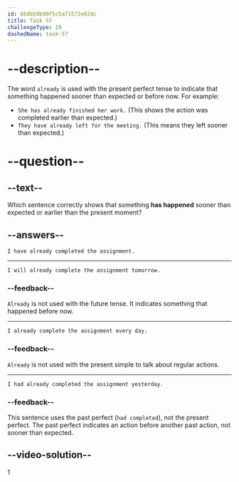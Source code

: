 ```yaml
---
id: 66db59b90f5c5a71572e02dc
title: Task 57
challengeType: 19
dashedName: task-57
---
```

# --description--

The word `already` is used with the present perfect tense to indicate that something happened sooner than expected or before now. For example:

- `She has already finished her work.` (This shows the action was completed earlier than expected.)
- `They have already left for the meeting.` (This means they left sooner than expected.)

# --question--

## --text--

Which sentence correctly shows that something **has happened** sooner than expected or earlier than the present moment?

## --answers--

`I have already completed the assignment.`

---

`I will already complete the assignment tomorrow.`

### --feedback--

`Already` is not used with the future tense. It indicates something that happened before now.

---

`I already complete the assignment every day.`

### --feedback--

`Already` is not used with the present simple to talk about regular actions.

---

`I had already completed the assignment yesterday.`

### --feedback--

This sentence uses the past perfect (`had completed`), not the present perfect. The past perfect indicates an action before another past action, not sooner than expected.

## --video-solution--

1
